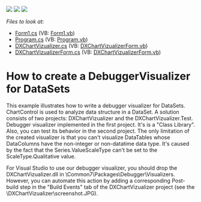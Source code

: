 <!-- default badges list -->
![](https://img.shields.io/endpoint?url=https://codecentral.devexpress.com/api/v1/VersionRange/128573341/13.1.4%2B)
[![](https://img.shields.io/badge/Open_in_DevExpress_Support_Center-FF7200?style=flat-square&logo=DevExpress&logoColor=white)](https://supportcenter.devexpress.com/ticket/details/E1168)
[![](https://img.shields.io/badge/📖_How_to_use_DevExpress_Examples-e9f6fc?style=flat-square)](https://docs.devexpress.com/GeneralInformation/403183)
<!-- default badges end -->
<!-- default file list -->
*Files to look at*:

* [Form1.cs](./CS/DXChartVizualizer.Test/Form1.cs) (VB: [Form1.vb](./VB/DXChartVizualizer.Test/Form1.vb))
* [Program.cs](./CS/DXChartVizualizer.Test/Program.cs) (VB: [Program.vb](./VB/DXChartVizualizer.Test/Program.vb))
* [DXChartVizualizer.cs](./CS/DXChartVizualizer/DXChartVizualizer.cs) (VB: [DXChartVizualizerForm.vb](./VB/DXChartVizualizer/DXChartVizualizerForm.vb))
* [DXChartVizualizerForm.cs](./CS/DXChartVizualizer/DXChartVizualizerForm.cs) (VB: [DXChartVizualizerForm.vb](./VB/DXChartVizualizer/DXChartVizualizerForm.vb))
<!-- default file list end -->
# How to create a DebuggerVisualizer for DataSets


<p>This example illustrates how to write a debugger visualizer for DataSets. ChartControl is used to analyze data structure in a DataSet. A solution consists of two projects: DXChartVizualizer and the DXChartVizualizer.Test. Debugger visualizer implemented in the first project. It's is a "Class Library". Also, you can test its behavior in the second project. The only limitation of the created visualizer is that you can't visualize DataTables whose DataColumns have the non-integer or non-datatime data type. It's caused by the fact that the Series.ValueScaleType can't be set to the ScaleType.Qualitative value.</p><p>For Visual Studio to use our debugger visualizer, you should drop the DXChartVizualizer.dll in <Visual Studio Install Dir>\Common7\Packages\Debugger\Visualizers. However, you can automate this action by adding a corresponding Post-build step in the "Build Events" tab of the DXChartVizualizer project (see the \DXChartVizualizer\screenshot.JPG).</p>

<br/>


